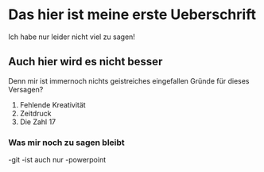 # Das hier ist meine erste Ueberschrift
Ich habe nur leider nicht viel zu sagen!

## Auch hier wird es nicht besser
Denn mir ist immernoch nichts geistreiches eingefallen
Gründe für dieses Versagen?
1. Fehlende Kreativität
2. Zeitdruck
3. Die Zahl 17

### Was mir noch zu sagen bleibt
-git 
-ist auch nur
-powerpoint